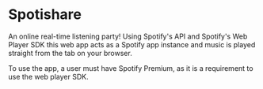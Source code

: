 # Spotishare

An online real-time listening party! Using Spotify's API and Spotify's Web Player SDK this web app acts as a Spotify app instance and music is played straight from the tab on your browser.

To use the app, a user must have Spotify Premium, as it is a requirement to use the web player SDK.
